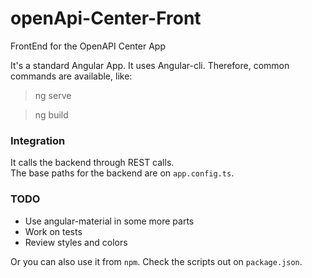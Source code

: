 # openApi-Center-Front

FrontEnd for the OpenAPI Center App

It's a standard Angular App. It uses Angular-cli. Therefore, common commands are available, like:
 
> ng serve

> ng build

### Integration

It calls the backend through REST calls.  
The base paths for the backend are on `app.config.ts`.   

### TODO

* Use angular-material in some more parts
* Work on tests
* Review styles and colors

Or you can also use it from `npm`. Check the scripts out on `package.json`.